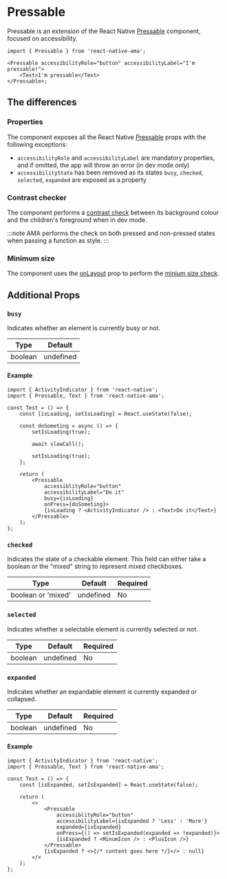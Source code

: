 # Pressable

Pressable is an extension of the React Native [Pressable](https://reactnative.dev/docs/pressable) component, focused on accessibility.

```tsx
import { Pressable } from 'react-native-ama';

<Pressable accessibilityRole="button" accessibilityLabel="I'm pressable!">
    <Text>I'm pressable</Text>
</Pressable>;
```

## The differences

### Properties

The component exposes all the React Native [Pressable](https://reactnative.dev/docs/pressable) props with the following exceptions:

- `accessibilityRole` and `accessibilityLabel` are mandatory properties, and if omitted, the app will throw an error (in dev mode only)
- `accessibilityState` has been removed as its states `busy`, `checked`, `selected`, `expanded` are exposed as a property

### Contrast checker

The component performs a [contrast check](/docs/settings/contrast) between its background colour and the children's foreground when in dev mode.

:::note
AMA performs the check on both pressed and non-pressed states when passing a function as style.
:::

### Minimum size

The component uses the [onLayout](https://reactnative.dev/docs/layoutevent) prop to perform the [minium size check](/docs/settings/minimum-size).

## Additional Props

### `busy`

Indicates whether an element is currently busy or not.

| Type    | Default   |
| ------- | --------- |
| boolean | undefined |

#### Example

```tsx
import { ActivityIndicator } from 'react-native';
import { Pressable, Text } from 'react-native-ama';

const Test = () => {
    const [isLoading, setIsLoading] = React.useState(false);

    const doSometing = async () => {
        setIsLoading(true);

        await slowCall();

        setIsLoading(true);
    };

    return (
        <Pressable
            accessiblityRole="button"
            accessibilityLabel="Do it"
            busy={isLoading}
            onPress={doSometing}>
            {isLoading ? <ActivityIndicator /> : <Text>Do it</Text>}
        </Pressable>
    );
};
```

### `checked`

Indicates the state of a checkable element. This field can either take a boolean or the "mixed" string to represent mixed checkboxes.

| Type               | Default   | Required |
| ------------------ | --------- | -------- |
| boolean or 'mixed' | undefined | No       |

### `selected`

Indicates whether a selectable element is currently selected or not.

| Type    | Default   | Required |
| ------- | --------- | -------- |
| boolean | undefined | No       |

### `expanded`

Indicates whether an expandable element is currently expanded or collapsed.

| Type    | Default   | Required |
| ------- | --------- | -------- |
| boolean | undefined | No       |

#### Example

```tsx
import { ActivityIndicator } from 'react-native';
import { Pressable, Text } from 'react-native-ama';

const Test = () => {
    const [isExpanded, setIsExpanded] = React.useState(false);

    return (
        <>
            <Pressable
                accessiblityRole="button"
                accessibilityLabel={isExpanded ? 'Less' : 'More'}
                expanded={isExpanded}
                onPress={() => setIsExpanded(expanded => !expanded)}>
                {isExpanded ? <MinumIcon /> : <PlusIcon />}
            </Pressable>
            {isExpanded ? <>{/* content goes here */}</> : null}
        </>
    );
};
```
